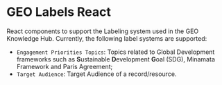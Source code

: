 # GEO Labels React

React components to support the Labeling system used in the GEO Knowledge Hub. Currently, the following label systems are supported:

- `Engagement Priorities Topics`: Topics related to Global Development frameworks such as **S**ustainable **D**evelopment **G**oal (SDG), Minamata Framework and Paris Agreement;
- `Target Audience`: Target Audience of a record/resource.
